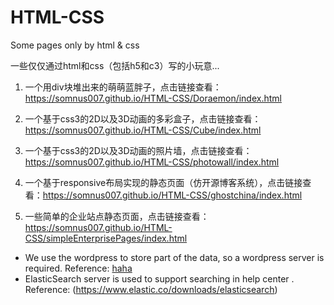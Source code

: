 # HTML-CSS
Some pages only by html &amp; css

一些仅仅通过html和css（包括h5和c3）写的小玩意...

1. 一个用div块堆出来的萌萌蓝胖子，点击链接查看：https://somnus007.github.io/HTML-CSS/Doraemon/index.html

2. 一个基于css3的2D以及3D动画的多彩盒子，点击链接查看：https://somnus007.github.io/HTML-CSS/Cube/index.html

3. 一个基于css3的2D以及3D动画的照片墙，点击链接查看：https://somnus007.github.io/HTML-CSS/photowall/index.html

4. 一个基于responsive布局实现的静态页面（仿开源博客系统），点击链接查看：https://somnus007.github.io/HTML-CSS/ghostchina/index.html

5. 一些简单的企业站点静态页面，点击链接查看：https://somnus007.github.io/HTML-CSS/simpleEnterprisePages/index.html

* We use the wordpress to store part of the data, so a wordpress server is required. Reference: [haha](https://codex.wordpress.org/Installing_WordPress) 
* ElasticSearch server is used to support searching in help center . Reference: (https://www.elastic.co/downloads/elasticsearch) 
